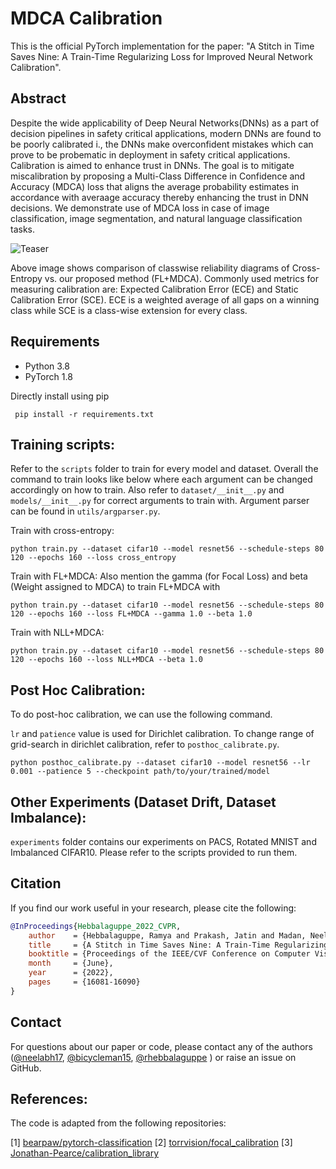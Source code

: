 # MDCA Calibration

This is the official PyTorch implementation for the paper: "A Stitch in Time Saves Nine: A Train-Time Regularizing Loss for Improved Neural Network Calibration".
## Abstract
Despite the wide applicability of Deep Neural Networks(DNNs) as a part of decision pipelines in safety critical applications, modern DNNs are found to be poorly calibrated i., the DNNs make overconfident mistakes which can prove to be probematic in deployment in safety critical applications. Calibration is aimed to enhance trust in DNNs. The goal is to mitigate miscalibration by proposing a Multi-Class Difference in Confidence and Accuracy (MDCA) loss that aligns the average probability estimates in accordance with averaage accuracy thereby enhancing the trust in DNN decisions. We demonstrate use of MDCA loss in case of image classification, image segmentation, and natural language classification tasks.

![Teaser](content/teaser.png)

Above image shows comparison of classwise reliability diagrams of Cross-Entropy vs. our proposed method (FL+MDCA). Commonly used metrics for measuring calibration are: Expected Calibration Error (ECE) and Static Calibration Error (SCE). ECE is a weighted average of all gaps on a winning class  while SCE is a class-wise extension for every class.


## Requirements

* Python 3.8
* PyTorch 1.8

Directly install using pip

```
 pip install -r requirements.txt
```
## Training scripts:

Refer to the `scripts` folder to train for every model and dataset. Overall the command to train looks like below where each argument can be changed accordingly on how to train. Also refer to `dataset/__init__.py` and `models/__init__.py` for correct arguments to train with. Argument parser can be found in `utils/argparser.py`.

Train with cross-entropy:
```
python train.py --dataset cifar10 --model resnet56 --schedule-steps 80 120 --epochs 160 --loss cross_entropy 
```

Train with FL+MDCA: Also mention the gamma (for Focal Loss) and beta (Weight assigned to MDCA) to train FL+MDCA with
```
python train.py --dataset cifar10 --model resnet56 --schedule-steps 80 120 --epochs 160 --loss FL+MDCA --gamma 1.0 --beta 1.0 
```

Train with NLL+MDCA:
```
python train.py --dataset cifar10 --model resnet56 --schedule-steps 80 120 --epochs 160 --loss NLL+MDCA --beta 1.0
```

## Post Hoc Calibration:

To do post-hoc calibration, we can use the following command.

`lr` and `patience` value is used for Dirichlet calibration. To change range of grid-search in dirichlet calibration, refer to `posthoc_calibrate.py`.
```
python posthoc_calibrate.py --dataset cifar10 --model resnet56 --lr 0.001 --patience 5 --checkpoint path/to/your/trained/model
```

## Other Experiments (Dataset Drift, Dataset Imbalance):

`experiments` folder contains our experiments on PACS, Rotated MNIST and Imbalanced CIFAR10. Please refer to the scripts provided to run them.

## Citation

If you find our work useful in your research, please cite the following:
```bibtex
@InProceedings{Hebbalaguppe_2022_CVPR,
    author    = {Hebbalaguppe, Ramya and Prakash, Jatin and Madan, Neelabh and Arora, Chetan},
    title     = {A Stitch in Time Saves Nine: A Train-Time Regularizing Loss for Improved Neural Network Calibration},
    booktitle = {Proceedings of the IEEE/CVF Conference on Computer Vision and Pattern Recognition (CVPR)},
    month     = {June},
    year      = {2022},
    pages     = {16081-16090}
}
```

## Contact
For questions about our paper or code, please contact any of the authors ([@neelabh17](https://github.com/neelabh17), [@bicycleman15](https://github.com/bicycleman15), [@rhebbalaguppe](https://github.com/rhebbalaguppe) ) or raise an issue on GitHub.

## References:
The code is adapted from the following repositories:

[1] <a href="https://github.com/bearpaw/pytorch-classification">bearpaw/pytorch-classification</a>
[2] <a href="https://github.com/torrvision/focal_calibration">torrvision/focal_calibration</a>
[3] <a href="https://github.com/Jonathan-Pearce/calibration_library">Jonathan-Pearce/calibration_library</a>
